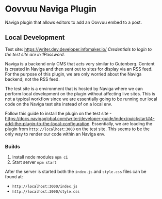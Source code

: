 # Oovvuu Naviga Plugin

Naviga plugin that allows editors to add an Oovvuu embed to a post.

## Local Development

Test site: https://writer.dev.developer.infomaker.io/
_Credentials to login to the test site are in 1Password._

Naviga is a backend only CMS that acts very similar to Gutenberg. Content is created in Naviga and then sent out to sites for display via an RSS feed. For the purpose of this plugin, we are only worried about the Naviga backend, not the RSS feed.

The test site is a environment that is hosted by Naviga where we can perform local development on the plugin without affecting live sites. This is not a typical workflow since we are essentially going to be running our local code on the Naviga test site instead of on a local env.

Follow this guide to install the plugin on the test site - https://docs.navigaglobal.com/writer/developer-guide/index/quickstart#4-add-the-plugin-to-the-local-configuration. Essentially, we are loading the plugin from `http://localhost:3000` on the test site. This seems to be the only way to render our code within an Naviga env.

### Builds

1. Install node modules `npm ci`
1. Start server `npm start`

After the server is started both the `index.js` and `style.css` files can be found at:
- `http://localhost:3000/index.js`
- `http://localhost:3000/style.css`
